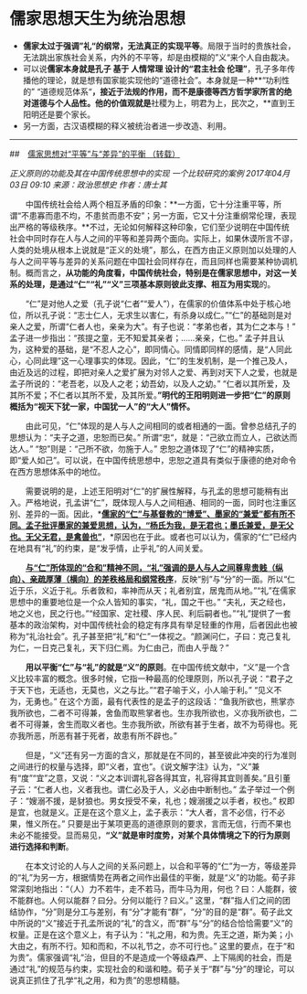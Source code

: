 # 儒家思想天生为统治思想 

-  **儒家太过于强调”礼“的纲常，无法真正的实现平等**。局限于当时的贵族社会，无法跳出家族社会关系，内外的不平等，却是由模糊的”义“来个人自由裁决。
-  可以说**儒家本身就是孔子 基于 人情常理 设计的“君主社会 伦理”**，孔子多年传播他的理论，就是想有国家能实现他的“道德社会”。本身就是一种**“功利性的” “道德规范体系“**，接近于法规的作用，而不是康德等西方哲学家所言的绝对道德与个人品性。他的价值观就是**社稷为上，明君为上，民次之，**直到王阳明还是要个家长。
-  另一方面，古汉语模糊的释义被统治者进一步改造、利用。

-----

##　[儒家思想对“平等”与“差异”的平衡 （转载）](http://www.cssn.cn/zzx/201704/t20170403_3475016_3.shtml)

*正义原则的功能及其在中国传统思想中的实现 一个比较研究的案例 2017年04月03日 09:10 来源：政治思想史 作者：唐士其*

　　中国传统社会给人两个相互矛盾的印象：**一方面，它十分注重平等，所谓“不患寡而患不均，不患贫而患不安”；另一方面，它又十分注重纲常伦理，表现出严格的等级秩序。**不过，无论如何解释这种印象，它们至少说明在中国传统社会中同时存在人与人之间的平等和差异两个面向。实际上，如果休谟所言不谬，人类的处境从根本上说就是“正义的处境”，那么，在西方由正义原则加以处理的人与人之间平等与差异的关系问题在中国社会同样存在，而且同样也需要某种协调机制。概而言之，**从功能的角度看，中国传统社会，特别是在儒家思想中，对这一关系的处理，是通过“仁”“礼”“义”三项基本原则彼此支撑、相互为用实现**的。

　　“仁”是对他人之爱（孔子说“仁者”“爱人”），在儒家的价值体系中处于核心地位，所以孔子说：“志士仁人，无求生以害仁，有杀身以成仁。”“仁”的基础则是对亲人之爱，所谓“仁者人也，亲亲为大”。有子也说：“孝弟也者，其为仁之本与！”  孟子进一步指出：“孩提之童，无不知爱其亲者；……亲亲，仁也。”  孟子并且认为，这种爱的基础，是“不忍人之心”，即同情心。同情即同样的感情，是“人同此心，心同此理”这一心理事实的体现。因此，“仁”的生发机制，是一个推己及人，由近及远的过程，即把对亲人之爱扩展为对邻人之爱、再到对天下人之爱，也就是孟子所说的：“老吾老，以及人之老；幼吾幼，以及人之幼。”  “仁者以其所爱，及其所不爱；不仁者以其所不爱，及其所爱。**”明代的王阳明则进一步把“仁”的原则概括为“视天下犹一家，中国犹一人”的“大人”情怀。**

　　由此可见，“仁”体现的是人与人之间相同的或者相通的一面。曾参总结孔子的思想认为：“夫子之道，忠恕而已矣。”  所谓“忠“，就是：“己欲立而立人，己欲达而达人。”  “恕”则是：“己所不欲，勿施于人。”  忠恕之道体现了“仁”的精神实质，即“爱人如己”。可以说，在中国传统思想中，忠恕之道具有类似于康德的绝对命令在西方思想体系中的地位。

　　需要说明的是，上述王阳明对“仁”的扩展性解释，与孔孟的思想可能稍有出入。严格地说，孔孟讲“仁”，既体现人与人之间相通、相同的一面，同时也注重区别、差异的一面。因此，***<u>儒家的“仁”与基督教的“博爱”、墨家的“兼爱”都有所不同。孟子批评墨家的兼爱思想，认为，“杨氏为我，是无君也；墨氏兼爱，是无父也。无父无君，是禽兽也”</u>**，*原因也在于此。或者也可以认为，儒家的“仁”已经内在地具有“礼”的约束，是“发乎情，止乎礼”的人间关爱。

　　**<u>与“仁”所体现的“合和”精神不同，“礼”强调的是人与人之间尊卑贵贱（纵向）、亲疏厚薄（横向）的差秩格局和纲常秩序</u>**，反映“别”与“分”的一面。所以“仁近于乐，义近于礼。乐者敦和，率神而从天；礼者别宜，居鬼而从地。”“礼”在儒家思想中的重要地位是一个众人皆知的事实，“礼，国之干也。”  “夫礼，天之经也，地之义也，民之行也。”“经国家、定社稷、序人民、利后嗣者也。”“礼”提供了一套基本的政治架构，对中国传统社会的稳定有序具有举足轻重的作用，后者因此也被称为“礼治社会”。孔子甚至把“礼”和“仁”一体视之。“颜渊问仁，子曰：克己复礼为仁，一日克己复礼，天下归仁焉。为仁由己，而由人乎哉？”

　　**用以平衡“仁”与“礼”的就是“义”的原则**。在中国传统文献中，“义”是一个含义比较丰富的概念。很多时候，它指一种最高的伦理原则，所以孔子说：“君子之于天下也，无适也，无莫也，义之与比。”“君子喻于义，小人喻于利。”  “见义不为，无勇也。”  在这个方面，最有代表性的是孟子的这段话：“鱼我所欲也，熊掌亦我所欲也，二者不可得兼，舍鱼而取熊掌者也。生亦我所欲也，义亦我所欲也，二者不可得兼，舍生而取义者也。生亦我所欲，所欲有甚于生者，故不为苟得也。死亦我所恶，所恶有甚于死者，故患有所不辟也。”

　　但是，“义”还有另一方面的含义，那就是在不同的，甚至彼此冲突的行为准则之间进行的权量与选择，即“义者，宜也”。《说文解字注》认为，“义”兼有“度”“宜”之意，又说：“义之本训谓礼容各得其宜，礼容得其宜则善矣。”且引董子云：“仁者人也，义者我也。谓仁必及于人，义必由中断制也。”  孟子举过一个例子：“嫂溺不援，是豺狼也。男女授受不亲，礼也；嫂溺援之以手者，权也。”  权即是宜，也就是义。正是在这个意义上，孟子表示：“大人者，言不必信，行不必果，惟义所在。”  只要是出于某项更高的道德原则的要求，言而无信，行而不果也未必不能接受。显而易见，**“义”就是审时度势，对某个具体情境之下的行为原则进行选择和判断**。

　　在本文讨论的人与人之间的关系问题上，以合和平等的“仁”为一方，等级差异的“礼”为另一方，根据情势在两者之间作出最佳的平衡，就是“义”的功能。荀子非常深刻地指出：“（人）力不若牛，走不若马，而牛马为用，何也？曰：人能群，彼不能群也。人何以能群？曰分。分何以能行？曰义。”  这里，“群”指人们之间的团结协作，“分”则是分工与差别，有“分”才能有“群”，“分”的目的是“群”。荀子此文中所说的“义”接近于孔孟所说的“礼”的含义，而“群”与“分”的结合恰恰需要“义”的权量。正是在这个意义上，有子认为：“礼之用，和为贵。先王之道，斯为美；小大由之，有所不行。知和而和，不以礼节之，亦不可行也。”  这里的要点，在于“和为贵”。儒家强调“礼”治，但目的不是造成一个等级森严、上下隔阂的社会，而是通过“礼”的规范与约束，实现社会的和谐和睦。荀子关于“群”与“分”的理论，可以说真正抓住了孔学“礼之用，和为贵”的思想精髓。 
